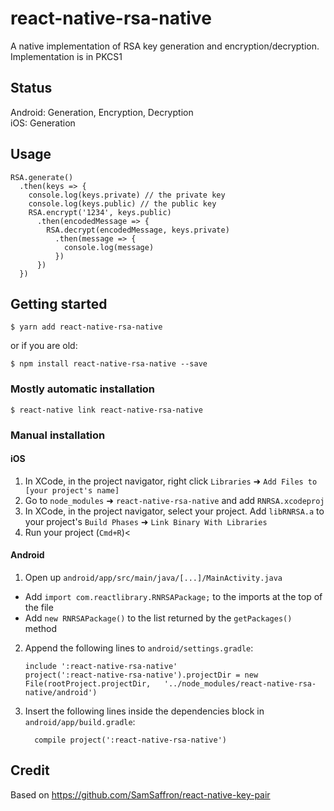 
# react-native-rsa-native

A native implementation of RSA key generation and encryption/decryption.   
Implementation is in PKCS1  

## Status

Android: Generation, Encryption, Decryption   
iOS: Generation 

## Usage

```
RSA.generate()
  .then(keys => {
    console.log(keys.private) // the private key
    console.log(keys.public) // the public key
    RSA.encrypt('1234', keys.public)
      .then(encodedMessage => {
        RSA.decrypt(encodedMessage, keys.private)
          .then(message => {
            console.log(message)
          })
      })
  })
```

## Getting started

`$ yarn add react-native-rsa-native` 

or if you are old: 

`$ npm install react-native-rsa-native --save`

### Mostly automatic installation

`$ react-native link react-native-rsa-native`

### Manual installation


#### iOS

1. In XCode, in the project navigator, right click `Libraries` ➜ `Add Files to [your project's name]`
2. Go to `node_modules` ➜ `react-native-rsa-native` and add `RNRSA.xcodeproj`
3. In XCode, in the project navigator, select your project. Add `libRNRSA.a` to your project's `Build Phases` ➜ `Link Binary With Libraries`
4. Run your project (`Cmd+R`)<

#### Android

1. Open up `android/app/src/main/java/[...]/MainActivity.java`
  - Add `import com.reactlibrary.RNRSAPackage;` to the imports at the top of the file
  - Add `new RNRSAPackage()` to the list returned by the `getPackages()` method
2. Append the following lines to `android/settings.gradle`:
  	```
  	include ':react-native-rsa-native'
  	project(':react-native-rsa-native').projectDir = new File(rootProject.projectDir, 	'../node_modules/react-native-rsa-native/android')
  	```
3. Insert the following lines inside the dependencies block in `android/app/build.gradle`:
  	```
      compile project(':react-native-rsa-native')
  	```

## Credit

Based on https://github.com/SamSaffron/react-native-key-pair